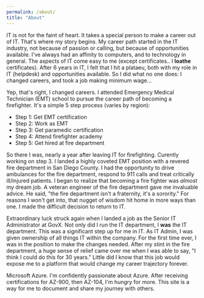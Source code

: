 ```yaml
---
permalink: /about/
title: "About"
---
```


IT is not for the faint of heart. It takes a special person to make a career out of IT. That's where my story begins. My career path started in the IT industry, not because of passion or calling, but because of opportunities available. I've always had an affinity to computers, and to technology in general. The aspects of IT come easy to me (except certificates.. I **loathe** certificates). After 6 years in IT, I felt that I hit a plataeu, both with my role in IT (helpdesk) and opportunities available. So I did what no one does: I changed careers, and took a job making minimum wage...  
  
Yep, that's right, I changed careers. I attended Emergency Medical Technician (EMT) school to pursue the career path of becoming a firefighter. It's a simple 5 step process (varies by region):  
  
- Step 1: Get EMT certification
- Step 2: Work as EMT
- Step 3: Get paramedic certification
- Step 4: Attend firefighter academy
- Step 5: Get hired at fire department
  
So there I was, nearly a year after leaving IT for firefighting. Curently working on step 3. I landed a highly coveted EMT position with a revered fire department in San Diego County. I had the opportunity to drive ambulances for the fire department, respond to 911 calls and treat critically ill/injured patients. I began to realize that becoming a fire fighter was *almost* my dream job. A veteran engineer of the fire department gave me invaluable advice. He said, "the fire department isn't a fraternity, it's a sorority." For reasons I won't get into, that nugget of wisdom hit home in more ways than one. I made the difficult decision to return to IT.  
  
Extraordinary luck struck again when I landed a job as the Senior IT Administrator at GovX. Not only did I run the IT department, I **was** the IT department. This was a significant step up for me in IT. As IT Admin, I was given ownership of all things IT within the company. For the first time ever, I was in the position to make the changes needed. After my stint in the fire department, a huge sense of relief came over me when I was able to say, "I think I could do this for 30 years." Little did I know that this job would expose me to a platform that would change my career trajectory forever.  
  
Microsoft Azure. I'm confidently passionate about Azure. After receiving certifications for AZ-900, then AZ-104, I'm hungry for more. This site is a way for me to document and share my journey with others.
